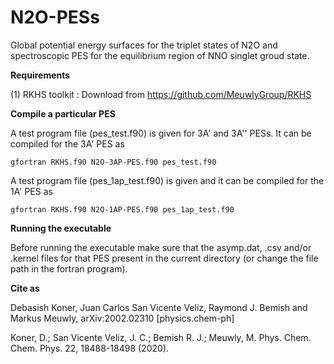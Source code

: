 # N2O-PESs
Global potential energy surfaces for the triplet states of N2O and spectroscopic PES for the equilibrium region of NNO singlet groud state.

**Requirements**

(1) RKHS toolkit : Download from https://github.com/MeuwlyGroup/RKHS

**Compile a particular PES**

A test program file (pes_test.f90) is given for 3A' and 3A'' PESs. It can be compiled for the 3A' PES as

`gfortran RKHS.f90 N2O-3AP-PES.f90 pes_test.f90`

A test program file (pes_1ap_test.f90) is given and it can be compiled for the 1A' PES as

`gfortran RKHS.f90 N2O-1AP-PES.f90 pes_1ap_test.f90`


**Running the executable**

Before running the executable make sure that the asymp.dat, .csv and/or .kernel files for that PES present in the current directory (or change the file path in the fortran program).

**Cite as**

Debasish Koner, Juan Carlos San Vicente Veliz, Raymond J. Bemish and Markus Meuwly,  	arXiv:2002.02310 [physics.chem-ph]

Koner, D.; San Vicente Veliz, J. C.; Bemish R. J.; Meuwly, M. Phys. Chem. Chem. Phys. 22, 18488-18498 (2020).
